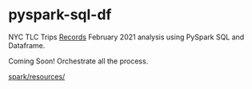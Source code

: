 # pyspark-sql-df
NYC TLC Trips [Records](https://www.nyc.gov/site/tlc/about/tlc-trip-record-data.page) February 2021 analysis using PySpark SQL and Dataframe.

Coming Soon! Orchestrate all the process.

[spark/resources/](https://github.com/GoogleCloudDataproc/spark-bigquery-connector)